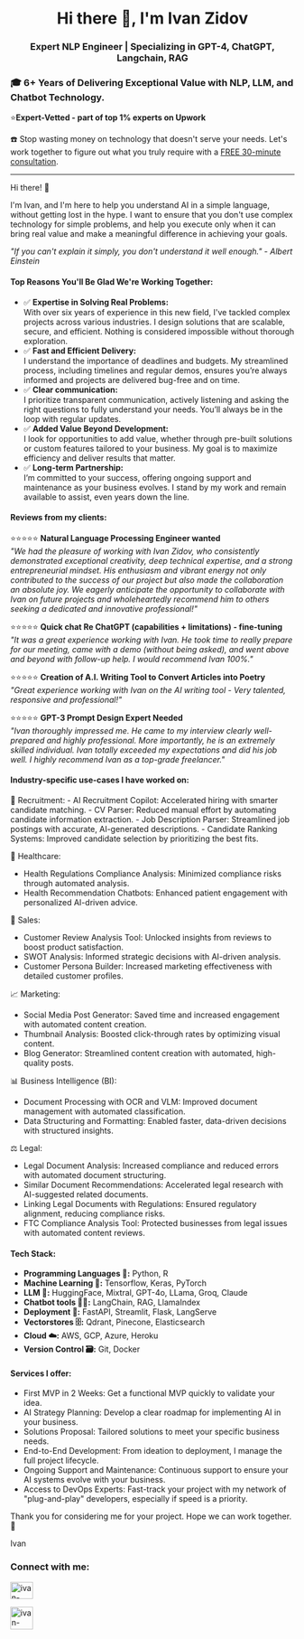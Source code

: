 <h1 align="center">Hi there 👋, I'm Ivan Zidov</h1>
<h3 align="center">Expert NLP Engineer | Specializing in GPT-4, ChatGPT, Langchain, RAG</h3>


<h3>🎓 6+ Years of Delivering Exceptional Value with NLP, LLM, and Chatbot Technology. </h3>


⭐**Expert-Vetted - part of top 1% experts on Upwork**

☎️ Stop wasting money on technology that doesn't serve your needs. Let's work together to figure out what you truly require with a [FREE 30-minute consultation](https://calendly.com/ivanzidov/15min).

---

Hi there! 👋

I'm Ivan, and I'm here to help you understand AI in a simple language, without getting lost in the hype. I want to ensure that you don't use complex technology for simple problems, and help you execute only when it can bring real value and make a meaningful difference in achieving your goals.

_"If you can't explain it simply, you don't understand it well enough." - Albert Einstein_

<h4>Top Reasons You'll Be Glad We're Working Together:</h4>

- ✅ **Expertise in Solving Real Problems:**<br>
With over six years of experience in this new field, I've tackled complex projects across various industries. I design solutions that are scalable, secure, and efficient. Nothing is considered impossible without thorough exploration.
- ✅ **Fast and Efficient Delivery:**<br>
I understand the importance of deadlines and budgets. My streamlined process, including timelines and regular demos, ensures you’re always informed and projects are delivered bug-free and on time.
- ✅ **Clear communication:**<br>
I prioritize transparent communication, actively listening and asking the right questions to fully understand your needs. You’ll always be in the loop with regular updates.
- ✅ **Added Value Beyond Development:**<br>
I look for opportunities to add value, whether through pre-built solutions or custom features tailored to your business. My goal is to maximize efficiency and deliver results that matter.
- ✅ **Long-term Partnership:**<br>
I’m committed to your success, offering ongoing support and maintenance as your business evolves. I stand by my work and remain available to assist, even years down the line.



<h4>Reviews from my clients:</h4>

⭐⭐⭐⭐⭐ **Natural Language Processing Engineer wanted** <br>
_"We had the pleasure of working with Ivan Zidov, who consistently demonstrated exceptional creativity, deep technical expertise, and a strong entrepreneurial mindset. His enthusiasm and vibrant energy not only contributed to the success of our project but also made the collaboration an absolute joy. We eagerly anticipate the opportunity to collaborate with Ivan on future projects and wholeheartedly recommend him to others seeking a dedicated and innovative professional!"_

⭐⭐⭐⭐⭐ **Quick chat Re ChatGPT (capabilities + limitations) - fine-tuning** <br>
_"It was a great experience working with Ivan. He took time to really prepare for our meeting, came with a demo (without being asked), and went above and beyond with follow-up help. I would recommend Ivan 100%."_

⭐⭐⭐⭐⭐ **Creation of A.I. Writing Tool to Convert Articles into Poetry** <br>
_"Great experience working with Ivan on the AI writing tool - Very talented, responsive and professional!"_

⭐⭐⭐⭐⭐ **GPT-3 Prompt Design Expert Needed** <br>
_"Ivan thoroughly impressed me. He came to my interview clearly well-prepared and highly professional. More importantly, he is an extremely skilled individual. Ivan totally exceeded my expectations and did his job well. I highly recommend Ivan as a top-grade freelancer."_

<h4>Industry-specific use-cases I have worked on:</h4>
🤝 Recruitment:
- AI Recruitment Copilot: Accelerated hiring with smarter candidate matching.
- CV Parser: Reduced manual effort by automating candidate information extraction.
- Job Description Parser: Streamlined job postings with accurate, AI-generated descriptions.
- Candidate Ranking Systems: Improved candidate selection by prioritizing the best fits.

🏥 Healthcare:
- Health Regulations Compliance Analysis: Minimized compliance risks through automated analysis.
- Health Recommendation Chatbots: Enhanced patient engagement with personalized AI-driven advice.

💼 Sales:
- Customer Review Analysis Tool: Unlocked insights from reviews to boost product satisfaction.
- SWOT Analysis: Informed strategic decisions with AI-driven analysis.
- Customer Persona Builder: Increased marketing effectiveness with detailed customer profiles.

📈 Marketing:
- Social Media Post Generator: Saved time and increased engagement with automated content creation.
- Thumbnail Analysis: Boosted click-through rates by optimizing visual content.
- Blog Generator: Streamlined content creation with automated, high-quality posts.

📊 Business Intelligence (BI):
- Document Processing with OCR and VLM: Improved document management with automated classification.
- Data Structuring and Formatting: Enabled faster, data-driven decisions with structured insights.

⚖️ Legal:
- Legal Document Analysis: Increased compliance and reduced errors with automated document structuring.
- Similar Document Recommendations: Accelerated legal research with AI-suggested related documents.
- Linking Legal Documents with Regulations: Ensured regulatory alignment, reducing compliance risks.
- FTC Compliance Analysis Tool: Protected businesses from legal issues with automated content reviews.

<h4>Tech Stack:</h4>

- **Programming Languages 🐍:** Python, R
- **Machine Learning 🤖:** Tensorflow, Keras, PyTorch
- **LLM 📝:** HuggingFace, Mixtral, GPT-4o, LLama, Groq, Claude
- **Chatbot tools 🤖💬:** LangChain, RAG, LlamaIndex
- **Deployment 🚀:** FastAPI, Streamlit, Flask, LangServe
- **Vectorstores 🗄️:** Qdrant, Pinecone, Elasticsearch
- **Cloud ☁️:** AWS, GCP, Azure, Heroku
- **Version Control 🗃️:** Git, Docker

<h4>Services I offer:</h4>

- First MVP in 2 Weeks: Get a functional MVP quickly to validate your idea.
- AI Strategy Planning: Develop a clear roadmap for implementing AI in your business.
- Solutions Proposal: Tailored solutions to meet your specific business needs.
- End-to-End Development: From ideation to deployment, I manage the full project lifecycle.
- Ongoing Support and Maintenance: Continuous support to ensure your AI systems evolve with your business.
- Access to DevOps Experts: Fast-track your project with my network of "plug-and-play" developers, especially if speed is a priority.


Thank you for considering me for your project. Hope we can work together. 🤗

Ivan


<h3 align="left">Connect with me:</h3>
<p align="left">
<a href="https://linkedin.com/in/ivan-zidov" target="blank"><img align="center" src="https://raw.githubusercontent.com/rahuldkjain/github-profile-readme-generator/master/src/images/icons/Social/linked-in-alt.svg" alt="ivan-zidov" height="30" width="40" /></a>

<a href="https://www.upwork.com/freelancers/ivanzidov" target="blank"><img align="center" src="https://assets-global.website-files.com/603fea6471d9d8559d077603/6092b7514135708162a4be92_Favicon%20256.png" alt="ivan-zidov" height="40" width="40" /></a>
</p>
